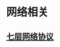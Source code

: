 # 网络相关

## [七层网络协议](https://github.com/miracle90/dream2019/blob/master/network/network%20protocol.md)
